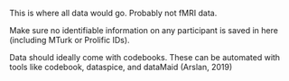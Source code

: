 This is where all data would go. Probably not fMRI data.

Make sure no identifiable information on any participant is saved in here (including MTurk or Prolific IDs).

Data should ideally come with codebooks. These can be automated with tools like codebook, dataspice, and dataMaid (Arslan, 2019)